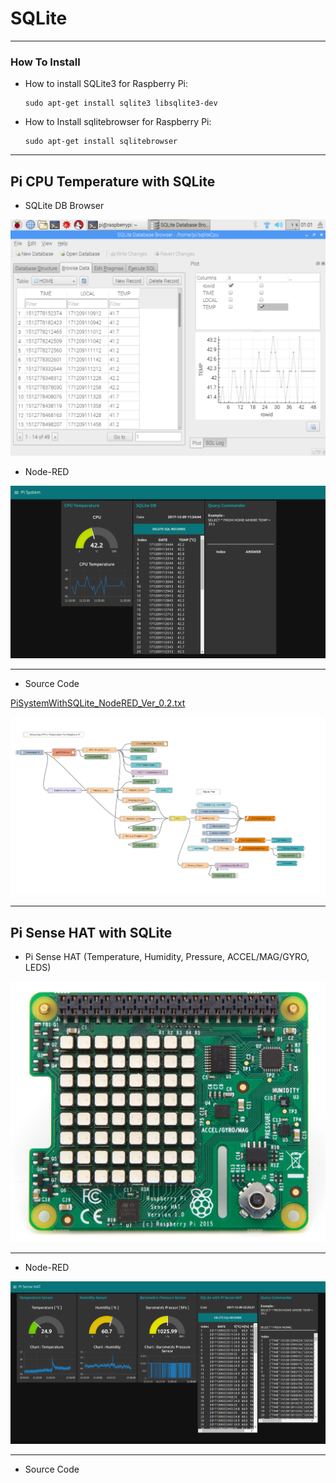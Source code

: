 # SQLite

***
### How To Install

* How to install SQLite3 for Raspberry Pi:
    ```
    sudo apt-get install sqlite3 libsqlite3-dev
    ```

* How to Install sqlitebrowser for Raspberry Pi:
    ```
    sudo apt-get install sqlitebrowser  
    ```


***
## Pi CPU Temperature with SQLite

* SQLite DB Browser

![PiSystem_SQLiteDBBrowser.png](https://github.com/leehaesung/NodeRED/blob/master/02_CodeFiles/12_SQLite/01_Images/PiSystem_SQLiteDBBrowser.png)

* Node-RED

![PiSystemWithSQLite.png](https://github.com/leehaesung/NodeRED/blob/master/02_CodeFiles/12_SQLite/01_Images/PiSystemWithSQLite.png)

***
* Source Code

[PiSystemWithSQLite_NodeRED_Ver_0.2.txt](https://github.com/leehaesung/NodeRED/blob/master/02_CodeFiles/12_SQLite/02_SourceCodes/PiSystemWithSQLite_NodeRED_Ver_0.2.txt)

![PiSystemWithSQLite_NodeRED_Ver_0.2.png](https://github.com/leehaesung/NodeRED/blob/master/02_CodeFiles/12_SQLite/01_Images/PiSystemWithSQLite_NodeRED_Ver_0.2.png)


***
## Pi Sense HAT with SQLite

* Pi Sense HAT (Temperature, Humidity, Pressure, ACCEL/MAG/GYRO, LEDS)

![PiSenseHAT.jpeg](https://github.com/leehaesung/NodeRED/blob/master/02_CodeFiles/12_SQLite/01_Images/PiSenseHAT.jpeg)

***
* Node-RED

![PiSenseHATwithSQLite.png](https://github.com/leehaesung/NodeRED/blob/master/02_CodeFiles/12_SQLite/01_Images/PiSenseHATwithSQLite.png)

***
* Source Code



